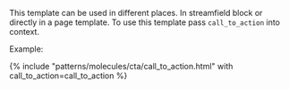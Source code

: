 This template can be used in different places. In streamfield block
or directly in a page template. To use this template pass `call_to_action` into context.

Example:

{% include "patterns/molecules/cta/call_to_action.html" with call_to_action=call_to_action %}